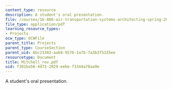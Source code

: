 ```yaml
---
content_type: resource
description: A student's oral presentation.
file: /courses/16-886-air-transportation-systems-architecting-spring-2004/f301ba5644722029eebef3344a78aa9e_Mitchell_rev.pdf
file_type: application/pdf
learning_resource_types:
- Projects
ocw_type: OCWFile
parent_title: Projects
parent_type: CourseSection
parent_uid: 6bc23302-aab9-9576-1a7b-7a3b3f5335ee
resourcetype: Document
title: Mitchell_rev.pdf
uid: f301ba56-4472-2029-eebe-f3344a78aa9e
---
```

A student's oral presentation.

